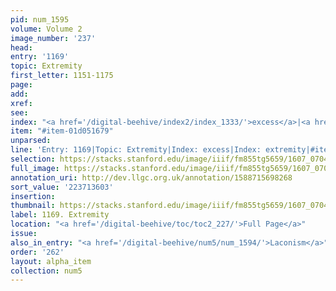 ```yaml
---
pid: num_1595
volume: Volume 2
image_number: '237'
head:
entry: '1169'
topic: Extremity
first_letter: 1151-1175
page:
add:
xref:
see:
index: "<a href='/digital-beehive/index2/index_1333/'>excess</a>|<a href='/digital-beehive/index2/index_1367/'>extremity</a>"
item: "#item-01d051679"
unparsed:
line: 'Entry: 1169|Topic: Extremity|Index: excess|Index: extremity|#item-01d051679'
selection: https://stacks.stanford.edu/image/iiif/fm855tg5659/1607_0704/429,3603,2830,310/full/0/default.jpg
full_image: https://stacks.stanford.edu/image/iiif/fm855tg5659/1607_0704/full/full/0/default.jpg
annotation_uri: http://dev.llgc.org.uk/annotation/1588715698268
sort_value: '223713603'
insertion:
thumbnail: https://stacks.stanford.edu/image/iiif/fm855tg5659/1607_0704/429,3603,600,180/250,/0/default.jpg
label: 1169. Extremity
location: "<a href='/digital-beehive/toc/toc2_227/'>Full Page</a>"
issue:
also_in_entry: "<a href='/digital-beehive/num5/num_1594/'>Laconism</a>"
order: '262'
layout: alpha_item
collection: num5
---
```

